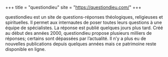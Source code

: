 +++
title = "questiondieu"
site = "https://questiondieu.com/"
+++

questiondieu est un site de questions-réponses théologiques, religieuses et spirituelles. Il permet aux internautes de poser toutes leurs questions à une équipe de spécialistes. La réponse est publié quelques jours plus tard. Créé au début des années 2000, questiondieu propose plusieurs milliers de réponses; certains sont dépassées par l’actualité. Il n’y a plus eu de nouvelles publications depuis quelques années mais ce patrimoine reste disponible en ligne.
